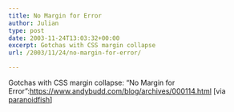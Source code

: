 ```yaml
---
title: No Margin for Error
author: Julian
type: post
date: 2003-11-24T13:03:32+00:00
excerpt: Gotchas with CSS margin collapse
url: /2003/11/24/no-margin-for-error/

---
```

Gotchas with CSS margin collapse: &#8220;No Margin for Error&#8221;:https://www.andybudd.com/blog/archives/000114.html [via [paranoidfish][1]]

 [1]: https://www.paranoidfish.org/links/